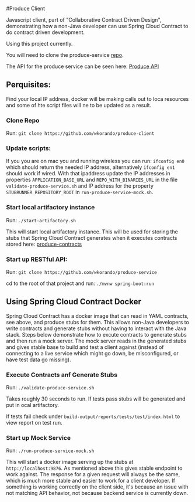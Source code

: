 #Produce Client 

Javascript client, part of "Collaborative Contract Driven Design", demonstrating how a non-Java developer can use Spring Cloud Contract to do contract driven development.

Using this project currently.

You will need to clone the produce-service [repo](https://github.com/wkorando/produce-service).

The API for the produce service can be seen here: [Produce API](http://htmlpreview.github.io/?https://github.com/wkorando/collaborative-contract-driven-development-2-0/blob/master/index.html)

## Perquisites: 
Find your local IP address, docker will be making calls out to loca resources and some of hte script files will ne to be updated as a result. 

### Clone Repo

Run: `git clone https://github.com/wkorando/produce-client`

### Update scripts:

If you you are on mac you and running wireless you can run: `ifconfig en0` which should return the needed IP address, alternatively `ifconfig en1` should work if wired. With that ipaddress update the IP addresses in properties `APPLICATION_BASE_URL` and `REPO_WITH_BINARIES_URL` in the file `validate-produce-service.sh` and IP address for the property `STUBRUNNER_REPOSITORY_ROOT` in `run-produce-service-mock.sh`. 

### Start local artifactory instance

Run: `./start-artifactory.sh`

This will start local artifactory instance. This will be used for storing the stubs that Spring Cloud Contract generates when it executes contracts stored here: [produce-contracts](https://github.com/wkorando/produce-contracts)

### Start up RESTful API:

Run: `git clone https://github.com/wkorando/produce-service`

cd to the root of that project and run: `./mvnw spring-boot:run`


## Using Spring Cloud Contract Docker

Spring Cloud Contract has a docker image that can read in YAML contracts, see above, and produce stubs for them. This allows non-Java developers to write contracts and generate stubs without having to interact with the Java stack. Steps below demonstrate how to excute contracts to generate stubs and then run a mock server. The mock server reads in the generated stubs and gives stable base to build and test a client against (instead of connecting to a live service which might go down, be misconfigured, or have test data go missing).

### Execute Contracts anf Generate Stubs

Run: `./validate-produce-service.sh`

Takes roughly 30 seconds to run. If tests pass stubs will be generated and put in ocal artifactory. 

If tests fail check under `build-output/reports/tests/test/index.html` to view report on test run.

### Start up Mock Service

Run: `./run-produce-service-mock.sh`

This will start a docker image serving up the stubs at `http://localhost:9876`. As mentioned above this gives stable endpoint to work against. The response for a given request will always be the same, which is much more stable and easier to work for a client developer. If something is working correctly on the client side, it's because an issue with not matching API behavior, not because backend service is currently down. 

